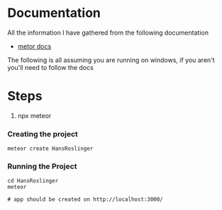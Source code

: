 # Documentation

All the information I have gathered from the following documentation
- [metor docs](https://docs.meteor.com/about/install.html)





The following is all assuming you are running on windows, if you aren't you'll need to follow the docs
# Steps
1. npx meteor



### Creating the project
```
meteor create HansRoslinger
```

### Running the Project
```
cd HansRoslinger
meteor

# app should be created on http://localhost:3000/
```